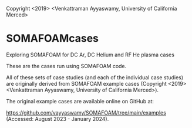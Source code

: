
Copyright <2019> <Venkattraman Ayyaswamy, University of California Merced>

# SOMAFOAMcases
Exploring SOMAFOAM for DC Ar, DC Helium and RF He plasma cases

These are the cases run using SOMAFOAM code.

All of these sets of case studies (and each of the individual case studies) are originally derived from SOMAFOAM example cases (Copyright <2019> <Venkattraman Ayyaswamy, University of California Merced>). 

The original example cases are available online on GitHub at: 

https://github.com/vayyaswamy/SOMAFOAM/tree/main/examples (Accessed: August 2023 - January 2024). 
